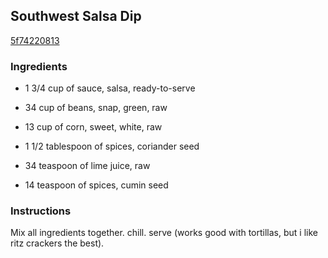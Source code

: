 ## Southwest Salsa Dip

[5f74220813](http://www.food.com/recipe/southwest-salsa-dip-20673)

### Ingredients

 - 1 3/4 cup of sauce, salsa, ready-to-serve

 - 34 cup of beans, snap, green, raw

 - 13 cup of corn, sweet, white, raw

 - 1 1/2 tablespoon of spices, coriander seed

 - 34 teaspoon of lime juice, raw

 - 14 teaspoon of spices, cumin seed

### Instructions

Mix all ingredients together. chill. serve (works good with tortillas, but i like ritz crackers the best).